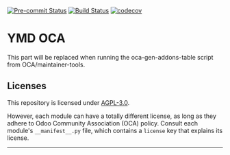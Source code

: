 
<!-- /!\ Non OCA Context : Set here the badge of your runbot / runboat instance. -->
[![Pre-commit Status](https://github.com/qrtl/ymd-oca/actions/workflows/pre-commit.yml/badge.svg?branch=16.0)](https://github.com/qrtl/ymd-oca/actions/workflows/pre-commit.yml?query=branch%3A16.0)
[![Build Status](https://github.com/qrtl/ymd-oca/actions/workflows/test.yml/badge.svg?branch=16.0)](https://github.com/qrtl/ymd-oca/actions/workflows/test.yml?query=branch%3A16.0)
[![codecov](https://codecov.io/gh/qrtl/ymd-oca/branch/16.0/graph/badge.svg)](https://codecov.io/gh/qrtl/ymd-oca)
<!-- /!\ Non OCA Context : Set here the badge of your translation instance. -->

<!-- /!\ do not modify above this line -->

# YMD OCA



<!-- /!\ do not modify below this line -->

<!-- prettier-ignore-start -->

[//]: # (addons)

This part will be replaced when running the oca-gen-addons-table script from OCA/maintainer-tools.

[//]: # (end addons)

<!-- prettier-ignore-end -->

## Licenses

This repository is licensed under [AGPL-3.0](LICENSE).

However, each module can have a totally different license, as long as they adhere to Odoo Community Association (OCA)
policy. Consult each module's `__manifest__.py` file, which contains a `license` key
that explains its license.

----
<!-- /!\ Non OCA Context : Set here the full description of your organization. -->
